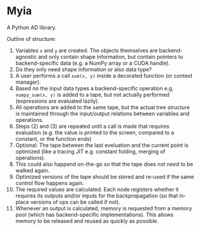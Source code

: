 # Myia

A Python AD library.

Outline of structure:

1. Variables `x` and `y` are created. The objects themselves are backend-agnostic and only contain shape information, but contain pointers to backend-specific data (e.g. a NumPy array or a CUDA handle).
  1. Do they only need shape information or also data type?
2. A user performs a call `sum(x, y)` inside a decorated function (or context manager).
3. Based no the input data types a backend-specific operation e.g. `numpy_sum(x, y)` is added to a tape, but not actually performed (expressions are evaluated lazily).
4. All operations are added to the same tape, but the actual tree structure is maintained through the input/output relations between variables and operations.
4. Steps (2) and (3) are repeated until a call is made that requires evaluation (e.g. the value is printed to the screen, compared to a constant, or the function ends)
5. Optional: The tape between the last eveluation and the current point is optimized (like a tracing JIT e.g. constant folding, merging of operations).
  1. This could also happend on-the-go so that the tape does not need to be walked again.
  2. Optimized versions of the tape should be stored and re-used if the same control flow happens again.
8. The required values are calculated. Each node registers whether it requires its outputs and/or inputs for the backpropagation (so that in-place versions of ops can be called if not).
9. Whenever an output is calculated, memory is requested from a memory pool (which has backend-specific implementations). This allows memory to be released and reused as quickly as possible.
